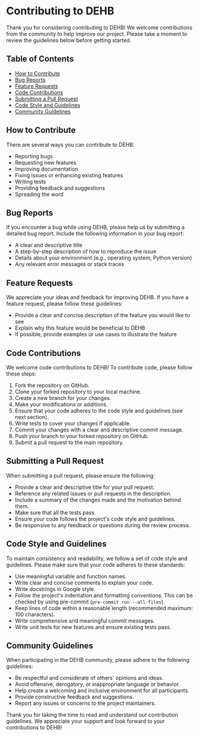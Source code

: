 # Contributing to DEHB

Thank you for considering contributing to DEHB! We welcome contributions from the community to help improve our project. Please take a moment to review the guidelines below before getting started.

## Table of Contents

- [How to Contribute](#how-to-contribute)
- [Bug Reports](#bug-reports)
- [Feature Requests](#feature-requests)
- [Code Contributions](#code-contributions)
- [Submitting a Pull Request](#submitting-a-pull-request)
- [Code Style and Guidelines](#code-style-and-guidelines)
- [Community Guidelines](#community-guidelines)

## How to Contribute

There are several ways you can contribute to DEHB:

- Reporting bugs
- Requesting new features
- Improving documentation
- Fixing issues or enhancing existing features
- Writing tests
- Providing feedback and suggestions
- Spreading the word

## Bug Reports

If you encounter a bug while using DEHB, please help us by submitting a detailed bug report. Include the following information in your bug report:

- A clear and descriptive title
- A step-by-step description of how to reproduce the issue
- Details about your environment (e.g., operating system, Python version)
- Any relevant error messages or stack traces

## Feature Requests

We appreciate your ideas and feedback for improving DEHB. If you have a feature request, please follow these guidelines:

- Provide a clear and concise description of the feature you would like to see
- Explain why this feature would be beneficial to DEHB
- If possible, provide examples or use cases to illustrate the feature

## Code Contributions

We welcome code contributions to DEHB! To contribute code, please follow these steps:

1. Fork the repository on GitHub.
2. Clone your forked repository to your local machine.
3. Create a new branch for your changes.
4. Make your modifications or additions.
5. Ensure that your code adheres to the code style and guidelines (see next section).
6. Write tests to cover your changes if applicable.
7. Commit your changes with a clear and descriptive commit message.
8. Push your branch to your forked repository on GitHub.
9. Submit a pull request to the main repository.

## Submitting a Pull Request

When submitting a pull request, please ensure the following:

- Provide a clear and descriptive title for your pull request.
- Reference any related issues or pull requests in the description.
- Include a summary of the changes made and the motivation behind them.
- Make sure that all the tests pass.
- Ensure your code follows the project's code style and guidelines.
- Be responsive to any feedback or questions during the review process.

## Code Style and Guidelines

To maintain consistency and readability, we follow a set of code style and guidelines. Please make sure that your code adheres to these standards:

- Use meaningful variable and function names.
- Write clear and concise comments to explain your code.
- Write docstrings in Google style.
- Follow the project's indentation and formatting conventions. This can be checked by using pre-commit (```pre-commit run --all-files```).
- Keep lines of code within a reasonable length (recommended maximum: 100 characters).
- Write comprehensive and meaningful commit messages.
- Write unit tests for new features and ensure existing tests pass.

## Community Guidelines

When participating in the DEHB community, please adhere to the following guidelines:

- Be respectful and considerate of others' opinions and ideas.
- Avoid offensive, derogatory, or inappropriate language or behavior.
- Help create a welcoming and inclusive environment for all participants.
- Provide constructive feedback and suggestions.
- Report any issues or concerns to the project maintainers.

Thank you for taking the time to read and understand our contribution guidelines. We appreciate your support and look forward to your contributions to DEHB!

